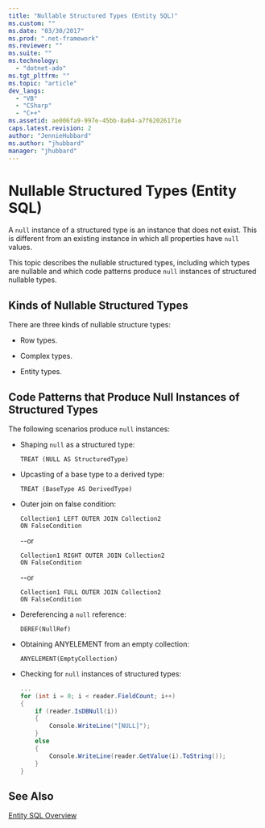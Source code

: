 ```yaml
---
title: "Nullable Structured Types (Entity SQL)"
ms.custom: ""
ms.date: "03/30/2017"
ms.prod: ".net-framework"
ms.reviewer: ""
ms.suite: ""
ms.technology: 
  - "dotnet-ado"
ms.tgt_pltfrm: ""
ms.topic: "article"
dev_langs: 
  - "VB"
  - "CSharp"
  - "C++"
ms.assetid: ae006fa9-997e-45bb-8a04-a7f62026171e
caps.latest.revision: 2
author: "JennieHubbard"
ms.author: "jhubbard"
manager: "jhubbard"
---
```

# Nullable Structured Types (Entity SQL)
A `null` instance of a structured type is an instance that does not exist. This is different from an existing instance in which all properties have `null` values.  
  
 This topic describes the nullable structured types, including which types are nullable and which code patterns produce `null` instances of structured nullable types.  
  
## Kinds of Nullable Structured Types  
 There are three kinds of nullable structure types:  
  
-   Row types.  
  
-   Complex types.  
  
-   Entity types.  
  
## Code Patterns that Produce Null Instances of Structured Types  
 The following scenarios produce `null` instances:  
  
-   Shaping `null` as a structured type:  
  
    ```  
    TREAT (NULL AS StructuredType)  
    ```  
  
-   Upcasting of a base type to a derived type:  
  
    ```  
    TREAT (BaseType AS DerivedType)  
    ```  
  
-   Outer join on false condition:  
  
    ```  
    Collection1 LEFT OUTER JOIN Collection2  
    ON FalseCondition  
    ```  
  
     --or  
  
    ```  
    Collection1 RIGHT OUTER JOIN Collection2  
    ON FalseCondition  
    ```  
  
     --or  
  
    ```  
    Collection1 FULL OUTER JOIN Collection2  
    ON FalseCondition  
    ```  
  
-   Dereferencing a `null` reference:  
  
    ```  
    DEREF(NullRef)  
    ```  
  
-   Obtaining ANYELEMENT from an empty collection:  
  
    ```  
    ANYELEMENT(EmptyCollection)  
    ```  
  
-   Checking for `null` instances of structured types:  
  
    ```csharp  
    ...  
    for (int i = 0; i < reader.FieldCount; i++)  
    {  
        if (reader.IsDBNull(i))  
        {  
            Console.WriteLine("[NULL]");  
        }  
        else  
        {  
            Console.WriteLine(reader.GetValue(i).ToString());  
        }  
    }  
    ```  
  
## See Also  
 [Entity SQL Overview](../../../../../../docs/framework/data/adonet/ef/language-reference/entity-sql-overview.md)

